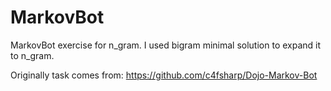 # MarkovBot
MarkovBot exercise for n_gram. I used bigram minimal solution to expand it to n_gram.

Originally task comes from: https://github.com/c4fsharp/Dojo-Markov-Bot
